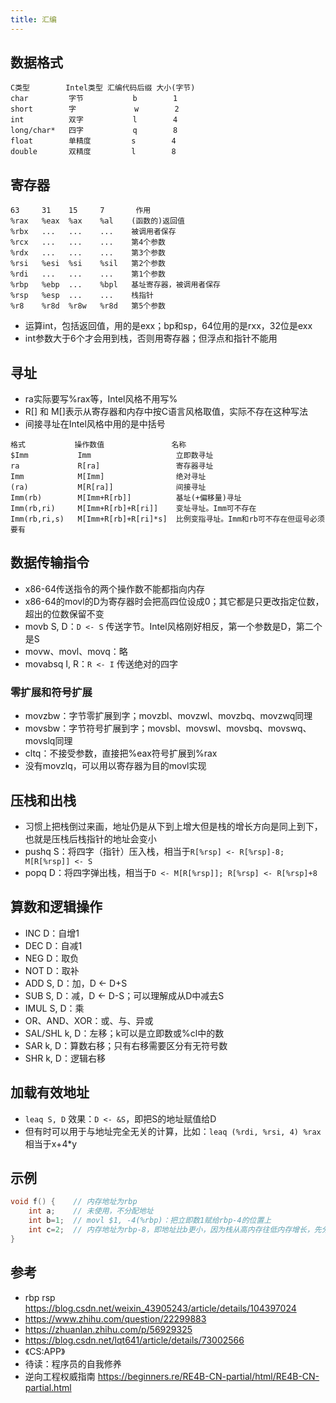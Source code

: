 ```yaml
---
title: 汇编
---
```


## 数据格式

```
C类型        Intel类型 汇编代码后缀 大小(字节)
char         字节           b        1
short        字             w        2
int          双字           l        4
long/char*   四字           q        8
float        单精度         s        4
double       双精度         l        8
```

## 寄存器

```
63     31    15     7       作用
%rax   %eax  %ax    %al    (函数的)返回值
%rbx   ...   ...    ...    被调用者保存
%rcx   ...   ...    ...    第4个参数
%rdx   ...   ...    ...    第3个参数
%rsi   %esi  %si    %sil   第2个参数
%rdi   ...   ...    ...    第1个参数
%rbp   %ebp  ...    %bpl   基址寄存器，被调用者保存
%rsp   %esp  ...    ...    栈指针
%r8    %r8d  %r8w   %r8d   第5个参数
```

* 运算int，包括返回值，用的是exx；bp和sp，64位用的是rxx，32位是exx
* int参数大于6个才会用到栈，否则用寄存器；但浮点和指针不能用

## 寻址

* ra实际要写%rax等，Intel风格不用写%
* R[] 和 M[]表示从寄存器和内存中按C语言风格取值，实际不存在这种写法
* 间接寻址在Intel风格中用的是中括号

```
格式           操作数值               名称
$Imm           Imm                   立即数寻址
ra             R[ra]                 寄存器寻址
Imm            M[Imm]                绝对寻址
(ra)           M[R[ra]]              间接寻址
Imm(rb)        M[Imm+R[rb]]          基址(+偏移量)寻址
Imm(rb,ri)     M[Imm+R[rb]+R[ri]]    变址寻址。Imm可不存在
Imm(rb,ri,s)   M[Imm+R[rb]+R[ri]*s]  比例变指寻址。Imm和rb可不存在但逗号必须要有
```


## 数据传输指令

* x86-64传送指令的两个操作数不能都指向内存
* x86-64的movl的D为寄存器时会把高四位设成0；其它都是只更改指定位数，超出的位数保留不变
* movb S, D：`D <- S` 传送字节。Intel风格刚好相反，第一个参数是D，第二个是S
* movw、movl、movq：略
* movabsq I, R：`R <- I` 传送绝对的四字

### 零扩展和符号扩展

* movzbw：字节零扩展到字；movzbl、movzwl、movzbq、movzwq同理
* movsbw：字节符号扩展到字；movsbl、movswl、movsbq、movswq、movslq同理
* cltq：不接受参数，直接把%eax符号扩展到%rax
* 没有movzlq，可以用以寄存器为目的movl实现

## 压栈和出栈

* 习惯上把栈倒过来画，地址仍是从下到上增大但是栈的增长方向是同上到下，也就是压栈后栈指针的地址会变小
* pushq S：将四字（指针）压入栈，相当于`R[%rsp] <- R[%rsp]-8; M[R[%rsp]] <- S`
* popq D：将四字弹出栈，相当于`D <- M[R[%rsp]]; R[%rsp] <- R[%rsp]+8`

## 算数和逻辑操作

* INC D：自增1
* DEC D：自减1
* NEG D：取负
* NOT D：取补
* ADD S, D：加，D <- D+S
* SUB S, D：减，D <- D-S；可以理解成从D中减去S
* IMUL S, D：乘
* OR、AND、XOR：或、与、异或
* SAL/SHL k, D：左移；k可以是立即数或%cl中的数
* SAR k, D：算数右移；只有右移需要区分有无符号数
* SHR k, D：逻辑右移

## 加载有效地址

* `leaq S, D` 效果：`D <- &S`，即把S的地址赋值给D
* 但有时可以用于与地址完全无关的计算，比如：`leaq (%rdi, %rsi, 4) %rax`相当于x+4*y

## 示例

```c
void f() {    // 内存地址为rbp
    int a;    // 未使用，不分配地址
    int b=1;  // movl $1, -4(%rbp)：把立即数1赋给rbp-4的位置上
    int c=2;  // 内存地址为rbp-8，即地址比b更小，因为栈从高内存往低内存增长，先分配b占用[rbp-4,rpb]的位置，再分配c占用[rbp-8,rbp-4]的位置
}
```

## 参考

* rbp rsp https://blog.csdn.net/weixin_43905243/article/details/104397024
* https://www.zhihu.com/question/22299883
* https://zhuanlan.zhihu.com/p/56929325
* https://blog.csdn.net/lqt641/article/details/73002566
* 《CS:APP》
* 待读：程序员的自我修养
* 逆向工程权威指南 https://beginners.re/RE4B-CN-partial/html/RE4B-CN-partial.html
